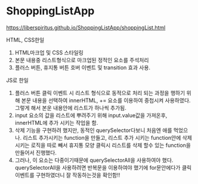 # ShoppingListApp
 
https://liberspiritus.github.io/ShoppingListApp/shoppingList.html


HTML, CSS한일
1. HTML마크업 및 CSS 스타일링
2. 본문 내용중 리스트형식으로 마크업된 정적인 요소를 주석처리
3. 플러스 버튼, 휴지통 버튼 호버 이벤트 및 transition 효과 사용.

JS로 한일
1. 플러스 버튼 클릭 이벤트 시
리스트 형식으로 동적으로 처리 되는 과정을 행하기 위해
본문 내용을 선택하여 innerHTML, += 요소를 이용하여 중첩시켜 사용하였다.
그렇게 해서 본운 내용안에 리스트가 하나씩 추가됨.
2. input 요소의 값을 리스트에 뿌려주기 위해 input.value값을 가져온후, innerHTML에 추가 시키는 작업을 함.
3. 삭제 기능을 구현하려 했지만, 동적인 querySelector다보니 처음엔 애를 먹었으나.
리스트 추가시키는 function을 만들고, 리스트 추가 시키는 function안에 삭제 시키는 로직을 따로 빼서 휴지통 모양 클릭시 리스트를 삭제 할수 있는 function을 만들어서 진행했다.
4. 그러나, 이 요소는 다중이기때문에 querySelectorAll을 사용하여야 했다.
querySelectorAll을 사용하려면 반복문을 이용하여야 했기에 for문안에다가 클릭이벤트를 구현하였더니 잘 작동하는것을 확인함!!